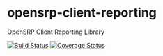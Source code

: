 # opensrp-client-reporting
OpenSRP Client Reporting Library

[![Build Status](https://travis-ci.org/OpenSRP/opensrp-client-reporting.svg?branch=master)](https://travis-ci.org/OpenSRP/opensrp-client-reporting) [![Coverage Status](https://coveralls.io/repos/github/OpenSRP/opensrp-client-reporting/badge.svg?branch=master)](https://coveralls.io/github/OpenSRP/opensrp-client-reporting?branch=master)